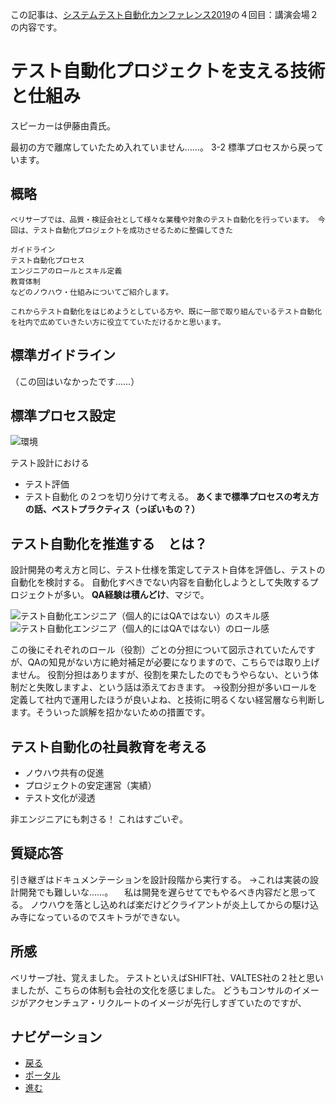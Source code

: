 この記事は、[システムテスト自動化カンファレンス2019](./star)の４回目：講演会場２の内容です。

# テスト自動化プロジェクトを支える技術と仕組み
スピーカーは伊藤由貴氏。

最初の方で離席していたため入れていません……。
3-2 標準プロセスから戻っています。

## 概略
```
ベリサーブでは、品質・検証会社として様々な業種や対象のテスト自動化を行っています。 今回は、テスト自動化プロジェクトを成功させるために整備してきた

ガイドライン
テスト自動化プロセス
エンジニアのロールとスキル定義
教育体制
などのノウハウ・仕組みについてご紹介します。

これからテスト自動化をはじめようとしている方や、既に一部で取り組んでいるテスト自動化を社内で広めていきたい方に役立てていただけるかと思います。
```
## 標準ガイドライン
（この回はいなかったです……）

## 標準プロセス設定
![環境]({{site.baseurl}}/{{site.data.path.img}}/2019/11/star_3_diagram.jpg)

テスト設計における
- テスト評価
- テスト自動化
の２つを切り分けて考える。
**あくまで標準プロセスの考え方の話、ベストプラクティス（っぽいもの？）**

## テスト自動化を推進する　とは？
設計開発の考え方と同じ、テスト仕様を策定してテスト自体を評価し、テストの自動化を検討する。
自動化すべきでない内容を自動化しようとして失敗するプロジェクトが多い。
**QA経験は積んどけ**、マジで。

![テスト自動化エンジニア（個人的にはQAではない）のスキル感]({{site.baseurl}}/{{site.data.path.img}}/2019/11/star_4_skil.jpg)
![テスト自動化エンジニア（個人的にはQAではない）のロール感]({{site.baseurl}}/{{site.data.path.img}}/2019/11/star_3_role.jpg)

この後にそれぞれのロール（役割）ごとの分担について図示されていたんですが、QAの知見がない方に絶対補足が必要になりますので、こちらでは取り上げません。
役割分担はありますが、役割を果たしたのでもうやらない、という体制だと失敗しますよ、という話は添えておきます。
→役割分担が多いロールを定義して社内で運用したほうが良いよね、と技術に明るくない経営層なら判断します。そういった誤解を招かないための措置です。

## テスト自動化の社員教育を考える
- ノウハウ共有の促進
- プロジェクトの安定運営（実績）
- テスト文化が浸透

非エンジニアにも刺さる！
これはすごいぞ。

## 質疑応答
引き継ぎはドキュメンテーションを設計段階から実行する。
→これは実装の設計開発でも難しいな……。
　私は開発を遅らせてでもやるべき内容だと思ってる。
ノウハウを落とし込めれば楽だけどクライアントが炎上してからの駆け込み寺になっているのでスキトラができない。

## 所感
ベリサーブ社、覚えました。
テストといえばSHIFT社、VALTES社の２社と思いましたが、こちらの体制も会社の文化を感じました。
どうもコンサルのイメージがアクセンチュア・リクルートのイメージが先行しすぎていたのですが、

## ナビゲーション
- [戻る](./star_3.md)
- [ポータル](./star.md)
- [進む](./star_5.md)
